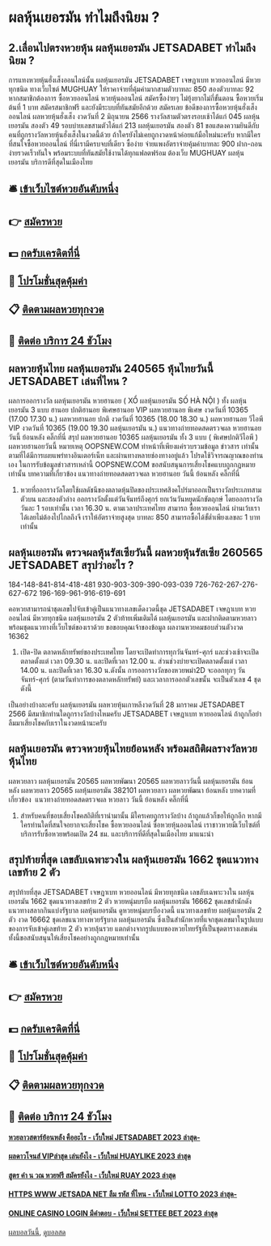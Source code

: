 # ผลหุ้นเยอรมัน ทำไมถึงนิยม ?
## 2.เลื่อนไปตรงหวยหุ้น ผลหุ้นเยอรมัน JETSADABET ทำไมถึงนิยม ?
การแทงหวยหุ้นฮั่งเส็งออนไลน์นั้น ผลหุ้นเยอรมัน JETSADABET เจษฎาเบท หวยออนไลน์ มีหวยทุกชนิด ทางเว็บไซต์ MUGHUAY ให้ราคาจ่ายที่คุ้มค่ามากสามตัวบาทละ 850 สองตัวบาทละ 92 หากสมาชิกต้องการ ซื้อหวยออนไลน์ หวยหุ้นออนไลน์ สมัครซื้อง่ายๆ ไม่ยุ้งยากไม่กี่ขั้นตอน ซื้อหวยเริ่มต้นที่ 1 บาท สมัครสมาชิกฟรี และยังมีระบบที่ทันสมัยอีกด้วย สมัครเลย
ข้อดีของการซื้อหวยหุ้นฮั่งเส็งออนไลน์
ผลหวยหุ้นฮั่งเส็ง งวดวันที่ 2 มิถุนายน 2566 รางวัลสามตัวตรงรอบเช้าได้แก่ 045 ผลหุ้นเยอรมัน สองตัว 49 รอบบ่ายเลขสามตัวได้แก่ 213 ผลหุ้นเยอรมัน สองตัว 81 ขอแสดงความยินดีกับคนที่ถูกรางวัลหวยหุ้นฮั่งเส็งในงวดนี้ด้วย ถ้าใครยังไม่เคยถูกงวดหน้าค่อยแก้มือใหม่นะครับ หากมีใครที่สนใจซื้อหวยออนไลน์ ที่นี่เรามีครบจบที่เดียว ซื้อง่าย จ่ายแพงอัตราจ่ายคุ้มค่าบาทละ 900 ฝาก-ถอนง่ายรวดเร็วทันใจ พร้อมระบบที่ทันสมัยใช้งานได้ทุกแฟลตฟร์อม ต้องเว็บ MUGHUAY ผลหุ้นเยอรมัน บริการดีที่สุดในเมืองไทย

## 🛎 [เข้าเว็บไซต์หวยอันดับหนึ่ง](https://bit.ly/3BG5bNw)
## 👉 [สมัครหวย](https://bit.ly/3BG5bNw)
## 💵 [กดรับเครดิตที่นี่](https://bit.ly/3C3mvgS)
## 👑 [โปรโมชั่นสุดคุ้มค่า](https://bit.ly/3C3mvgS)
## 📋 [ติดตามผลหวยทุกงวด](https://bit.ly/3C3mvgS)
## 📱 [ติดต่อ บริการ 24 ชัวโมง](https://bit.ly/3C3mvgS)

## ผลหวยหุ้นไทย ผลหุ้นเยอรมัน 240565 หุ้นไทยวันนี้ JETSADABET เล่นที่ไหน ?
ผลการออกรางวัล ผลหุ้นเยอรมัน หวยฮานอย ( XỔ ผลหุ้นเยอรมัน SỐ HÀ NỘI ) ทั้ง ผลหุ้นเยอรมัน 3 แบบ ฮานอย ปกติฮานอย พิเศษฮานอย VIP
ผลหวยฮานอย พิเศษ งวดวันที่ 10365 (17.00 17.30 น.)
ผลหวยฮานอย ปกติ งวดวันที่ 10365 (18.00 18.30 น.)
ผลหวยฮานอย วีไอพี VIP งวดวันที่ 10365 (19.00 19.30 ผลหุ้นเยอรมัน น.)
 แนวทางถ่ายทอดสดตรวจผล หวยฮานอย วันนี้ ย้อนหลัง คลิ๊กที่นี่ 
สรุป ผลหวยฮานอย 10365 ผลหุ้นเยอรมัน ทั้ง 3 แบบ ( พิเศษปกติวีไอพี ) ผลหวยฮานอยวันนี้
หมายเหตุ OOPSNEW.COM ทำหน้าที่เพียงแค่รวบรวมข้อมูล ข่าวสาร เท่านั้น ตามที่ได้มีการเผยแพร่ทางอินเตอร์เน็ท และผ่านทางหลายช่องทางอยู่แล้ว โปรดใช้วิจารณญาณของท่านเอง ในการรับข้อมูลข่าวสารเหล่านี้ OOPSNEW.COM ขอสนับสนุนการเสี่ยงโชคแบบถูกกฎหมายเท่านั้น
บทความที่เกี่ยวข้อง
แนวทางถ่ายทอดสดตรวจผล หวยฮานอย วันนี้ ย้อนหลัง คลิ๊กที่นี่
1. หวยที่ออกรางวัลโดยใช้ผลดัชนีของตลาดหุ้นปิดของประเทศสิงคโปร์มาออกเป็นรางวัลประเภทสามตัวบน และสองตัวล่าง ออกรางวัลตั้งแต่วันจันทร์ถึงศุกร์ ยกเว้นวันหยุดนักขัตฤกษ์ โดยออกรางวัลวันละ 1 รอบเท่านั้น เวลา 16.30 น. ตามเวลาประเทศไทย สามารถ ซื้อหวยออนไลน์ ผ่านเว้บเราได้เลยไม่ต้องไปไกลถึงจี เราให้อัตราจ่ายสูงสุด บาทละ 850 สามารถซื้อได้ขั้ต่ำเพียงเลขละ 1 บาทเท่านั้น

## ผลหุ้นเยอรมัน ตรวจผลหุ้นรัสเซียวันนี้ ผลหวยหุ้นรัสเซีย 260565 JETSADABET สรุปว่าอะไร ?
184-148-841-814-418-481
930-903-309-390-093-039
726-762-267-276-627-672
196-169-961-916-619-691

คอหวยสามารถนำชุดเลขไปจับเข้าคู่เป็นแนวทางเลขเด็ดงวดนี้ชุด JETSADABET เจษฎาเบท หวยออนไลน์ มีหวยทุกชนิด ผลหุ้นเยอรมัน 2 ตัวท้ายเพิ่มเติมได้ ผลหุ้นเยอรมัน และฝากติดตามหวยลาว พร้อมชุดแนวทางที่เว็บไซต์ของเราด้วย
ขอขอบคุณเจ้าของข้อมูล
ผลงานหวยคมชอบส่วนตัวงวด 16362
1. เปิด-ปิด ตลาดหลักทรัพย์ของประเทศไทย โดยจะเปิดทำการทุกวันจันทร์-ศุกร์ และช่วงเช้าจะเปิดตลาดตั้งแต่ เวลา 09.30 น. และปิดที่เวลา 12.00 น. ส่วนช่วงบ่ายจะเปิดตลาดตั้งแต่ เวลา 14.00 น. และปิดที่เวลา 16.30 น.ดังนั้น การออกรางวัลของหวยพม่า2D จะออกทุกๆ วันจันทร์-ศุกร์ (ตามวันทำการของตลาดหลักทรัพย์) และเวลาการออกตัวเลขนั้น จะเป็นตัวเลข 4 ชุดดังนี้

เป็นอย่างบ้างละครับ ผลหุ้นเยอรมัน ผลหวยหุ้นเกาหลีงวดวันที่ 28 มกราคม JETSADABET 2566 มีสมาชิกท่านใดถูกรางวัลบ้างไหมครับ JETSADABET เจษฎาเบท หวยออนไลน์ ถ้าถูกก็อย่าลืมมาเสี่ยงโชคกับเราในงวดหน้านะครับ

## ผลหุ้นเยอรมัน ตรวจหวยหุ้นไทยย้อนหลัง พร้อมสถิติผลรางวัลหวยหุ้นไทย
ผลหวยลาว ผลหุ้นเยอรมัน 20565 ผลหวยพัฒนา 20565 ผลหวยลาววันนี้ ผลหุ้นเยอรมัน ย้อนหลัง
ผลหวยลาว 20565 ผลหุ้นเยอรมัน 382101
 ผลหวยลาว ผลหวยพัฒนา ย้อนหลัง 
บทความที่เกี่ยวข้อง
 แนวทางถ่ายทอดสดตรวจผล หวยลาว วันนี้ ย้อนหลัง คลิ๊กที่นี่  
1. สำหรับคนที่ชอบเสี่ยงโชคสถิติที่เรานำมานั้น มีใครเคยถูกรางวัลบ้าง ถ้าถูกแล้วก็ขอให้ถูกอีก หากมีใครท่านใดที่สนใจอยากจะเสี่ยงโชค ซื้อหวยออนไลน์ ซื้อหวยหุ้นออนไลน์ เราชาวหวยมีเว็บไซต์ที่บริการรับซื้อหวยพร้อมเปิด 24 ชม. และบริการที่ดีที่สุดในเมืองไทย มาแนะนำ

## สรุปท้ายที่สุด เลขลับเฉพาะวงใน ผลหุ้นเยอรมัน 1662 ชุดแนวทางเลขท้าย 2 ตัว
สรุปท้ายที่สุด JETSADABET เจษฎาเบท หวยออนไลน์ มีหวยทุกชนิด เลขลับเฉพาะวงใน ผลหุ้นเยอรมัน 1662 ชุดแนวทางเลขท้าย 2 ตัว หวยหนุ่มบรบือ ผลหุ้นเยอรมัน 16662 ชุดเลขสำนักดัง แนวทางสลากกินแบ่งรัฐบาล ผลหุ้นเยอรมัน ดูหวยหนุ่มบรบืองวดนี้ แนวทางเลขท้าย ผลหุ้นเยอรมัน 2 ตัว งวด 16662 ชุดเลขแนวทางหวยรัฐบาล ผลหุ้นเยอรมัน ซึ่งเป็นสำนักหวยที่แจกชุดเลขมาในรูปแบบของการจับเข้าคู่เลขท้าย 2 ตัว หวยลุ้นรวย แตกต่างจากรูปแบบของหวยไทยรัฐที่เป็นชุดตารางเลขเด่น ทั้งนี้ขอสนับสนุนให้เสี่ยงโชคอย่างถูกกฎหมายเท่านั้น

## 🛎 [เข้าเว็บไซต์หวยอันดับหนึ่ง](https://bit.ly/3BG5bNw)
## 👉 [สมัครหวย](https://bit.ly/3BG5bNw)
## 💵 [กดรับเครดิตที่นี่](https://bit.ly/3C3mvgS)
## 👑 [โปรโมชั่นสุดคุ้มค่า](https://bit.ly/3C3mvgS)
## 📋 [ติดตามผลหวยทุกงวด](https://bit.ly/3C3mvgS)
## 📱 [ติดต่อ บริการ 24 ชัวโมง](https://bit.ly/3C3mvgS)

#### [หวยลาวสตาร์ย้อนหลัง คืออะไร - เว็บใหม่ JETSADABET 2023 ล่าสุด-](https://atom.io/themes/หวยลาวสตาร์ย้อนหลัง%20คืออะไร%20-%20เว็บใหม่%20jetsadabet%202023%20ล่าสุด-)
#### [ผลดาวโจนส์ VIPล่าสุด เล่นยังไง - เว็บใหม่ HUAYLIKE 2023 ล่าสุด](https://atom.io/themes/ผลดาวโจนส์%20vipล่าสุด%20เล่นยังไง%20-%20เว็บใหม่%20huaylike%202023%20ล่าสุด)
#### [สูตร คํา น วณ หวยฟรี สมัครยังไง - เว็บใหม่ RUAY 2023 ล่าสุด](https://atom.io/themes/สูตร%20คํา%20น%20วณ%20หวยฟรี%20สมัครยังไง%20-%20เว็บใหม่%20ruay%202023%20ล่าสุด)
#### [HTTPS WWW JETSADA NET ลืม รหัส ที่ไหน - เว็บใหม่ LOTTO 2023 ล่าสุด-](https://atom.io/themes/https%20www%20jetsada%20net%20ลืม%20รหัส%20ที่ไหน%20-%20เว็บใหม่%20lotto%202023%20ล่าสุด-)
#### [ONLINE CASINO LOGIN มีคำตอบ - เว็บใหม่ SETTEE BET 2023 ล่าสุด](https://atom.io/themes/online%20casino%20login%20มีคำตอบ%20-%20เว็บใหม่%20settee%20bet%202023%20ล่าสุด)

[ผลบอลวันนี้](https://siamsport.tv "ผลบอลวันนี้"), [ดูบอลสด](https://siamsport.tv/ดูบอลสด "ดูบอลสด")